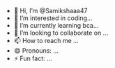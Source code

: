 - 👋 Hi, I’m @Samikshaaa47
- 👀 I’m interested in coding...
- 🌱 I’m currently learning bca...
- 💞️ I’m looking to collaborate on ...
- 📫 How to reach me ...
- 😄 Pronouns: ...
- ⚡ Fun fact: ...

<!---
Samikshaaa47/Samikshaaa47 is a ✨ special ✨ repository because its `README.md` (this file) appears on your GitHub profile.
You can click the Preview link to take a look at your changes.
--->
